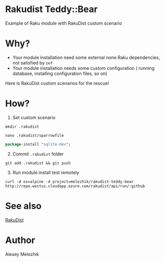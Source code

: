 # Rakudist Teddy::Bear

Example of Raku module with RakuDist custom scenario

# Why?

* Your module installation need some external none Raku dependencies, not satisfied by `zef`
* Your module installation needs some custom configuration ( running database, installing configuration files, so on)

Here is RakuDist custom scenarios for the rescue!

# How?

1. Set custom scenario

`mkdir .rakudist`

`nano .rakudist/sparrowfile`

```perl
package-install "sqlite-dev";
```

2. Commit `.rakudist` folder

`git add .rakudist && git push`


3. Run module install test remotely

`curl -d os=alpine -d project=melezhik/rakudist-teddy-bear http://repo.westus.cloudapp.azure.com/rakudist/api/run/:github`

# See also

[RakuDist](https://github.com/melezhik/RakuDist)

# Author 

Alexey Melezhik

